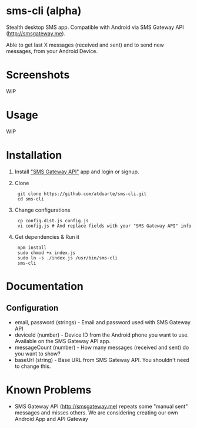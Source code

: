 # sms-cli (alpha)
Stealth desktop SMS app. Compatible with Android via SMS Gateway API (http://smsgateway.me).

Able to get last X messages (received and sent) and to send new messages, from your Android Device.

# Screenshots

WIP

# Usage

WIP

# Installation

1. Install ["SMS Gateway API"](https://play.google.com/store/apps/details?id=networked.solutions.sms.gateway.api) app and login or signup.

2. Clone  

        git clone https://github.com/atduarte/sms-cli.git
        cd sms-cli

3. Change configurations

        cp config.dist.js config.js
        vi config.js # And replace fields with your "SMS Gateway API" info
  
4. Get dependencies & Run it

        npm install
        sudo chmod +x index.js
        sudo ln -s ./index.js /usr/bin/sms-cli
        sms-cli
        
# Documentation

## Configuration

* email, password (strings) - Email and password used with SMS Gateway API
* deviceId (number) - Device ID from the Android phone you want to use. Available on the SMS Gateway API app.
* messageCount (number) - How many messages (received and sent) do you want to show?
* baseUrl (string) - Base URL from SMS Gateway API. You shouldn't need to change this.
        
# Known Problems

* SMS Gateway API (http://smsgateway.me) repeats some "manual sent" messages and misses others. We are considering creating our own Android App and API Gateway
